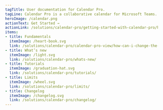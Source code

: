 ```yaml
---
tagTitle: User documentation for Calendar Pro.
tagLine: Calendar Pro is a collaborative calendar for Microsoft Teams. Add Calendar Pro into a channel to create a shared calendar with its members.
heroImage: /calendar.png
actionText: Get Started →
actionLink: /solutions/calendar-pro/getting-started-with-calendar-pro/how-can-i-change-the-name-of-the-calendar-pro-tab-/
items:
- title: Fundamentals​
  itemImage: /heart-book.svg
  link: /solutions/calendar-pro/calendar-pro-view/how-can-i-change-the-first-day-of-the-week-in-calendar-pro-/
- title: What’s new
  itemImage: /light.svg
  link: /solutions/calendar-pro/whats-new/
- title: Tutorials
  itemImage: /graduation-hat.svg
  link: /solutions/calendar-pro/tutorials/
- title: Limits
  itemImage: /wheel.svg
  link: /solutions/calendar-pro/limits/
- title: Changelog
  itemImage: /changelog.svg
  link: /solutions/calendar-pro/changelog/
---
```


<Overview />
<Hubspot />
<Clarity />
<GoogleAnalytics />
